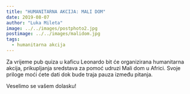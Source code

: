 ```yaml
---
title: "HUMANITARNA AKCIJA: MALI DOM"
date: 2019-08-07
author: "Luka Mileta"
image: ../../images/postphoto2.jpg
postimage: ../../images/malidom.jpg
tags:
  - humanitarna akcija
---
```


Za vrijeme pub quiza u kaficu Leonardo bit će organizirana humanitarna akcija, prikupljanja sredstava za pomoć udruzi Mali dom u Africi. Svoje priloge moći ćete dati dok bude traja pauza između pitanja.

Veselimo se vašem dolasku!
